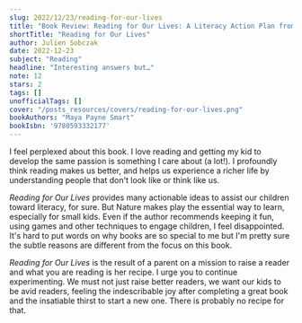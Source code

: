```yaml
---
slug: 2022/12/23/reading-for-our-lives
title: "Book Review: Reading for Our Lives: A Literacy Action Plan from Birth to Six"
shortTitle: "Reading for Our Lives"
author: Julien Sobczak
date: 2022-12-23
subject: "Reading"
headline: "Interesting answers but…"
note: 12
stars: 2
tags: []
unofficialTags: []
cover: "/posts_resources/covers/reading-for-our-lives.png"
bookAuthors: "Maya Payne Smart"
bookIsbn: '9780593332177'
---
```



I feel perplexed about this book. I love reading and getting my kid to develop the same passion is something I care about (a lot!). I profoundly think reading makes us better, and helps us experience a richer life by understanding people that don't look like or think like us.

_Reading for Our Lives_ provides many actionable ideas to assist our children toward literacy, for sure. But Nature makes play the essential way to learn, especially for small kids. Even if the author recommends keeping it fun, using games and other techniques to engage children, I feel disappointed. It's hard to put words on why books are so special to me but I'm pretty sure the subtle reasons are different from the focus on this book.

_Reading for Our Lives_ is the result of a parent on a mission to raise a reader and what you are reading is her recipe. I urge you to continue experimenting. We must not just raise better readers, we want our kids to be avid readers, feeling the indescribable joy after completing a great book and the insatiable thirst to start a new one. There is probably no recipe for that.

